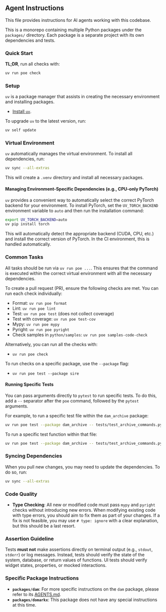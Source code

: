 ## Agent Instructions

This file provides instructions for AI agents working with this codebase.

This is a monorepo containing multiple Python packages under the `packages/` directory. Each package is a separate project with its own dependencies and tests.

### Quick Start

**TL;DR**, run all checks with:

```sh
uv run poe check
```

### Setup

`uv` is a package manager that assists in creating the necessary environment and installing packages.

- [Install `uv`](https://docs.astral.sh/uv/getting-started/installation/).

To upgrade `uv` to the latest version, run:

```sh
uv self update
```

### Virtual Environment

`uv` automatically manages the virtual environment. To install all dependencies, run:

```sh
uv sync --all-extras
```

This will create a `.venv` directory and install all necessary packages.

#### Managing Environment-Specific Dependencies (e.g., CPU-only PyTorch)

`uv` provides a convenient way to automatically select the correct PyTorch backend for your environment. To install PyTorch, set the `UV_TORCH_BACKEND` environment variable to `auto` and then run the installation command:

```bash
export UV_TORCH_BACKEND=auto
uv pip install torch
```

This will automatically detect the appropriate backend (CUDA, CPU, etc.) and install the correct version of PyTorch. In the CI environment, this is handled automatically.

### Common Tasks

All tasks should be run via `uv run poe ...`. This ensures that the command is executed within the correct virtual environment with all the necessary dependencies.

To create a pull request (PR), ensure the following checks are met. You can run each check individually:

- Format: `uv run poe format`
- Lint: `uv run poe lint`
- Test: `uv run poe test` (does not collect coverage)
- Test with coverage: `uv run poe test-cov`
- Mypy: `uv run poe mypy`
- Pyright: `uv run poe pyright`
- Check samples in `python/samples`: `uv run poe samples-code-check`

Alternatively, you can run all the checks with:
- `uv run poe check`

To run checks on a specific package, use the `--package` flag:
- `uv run poe test --package sire`

#### Running Specific Tests

You can pass arguments directly to `pytest` to run specific tests. To do this, add a `--` separator after the `poe` command, followed by the `pytest` arguments.

For example, to run a specific test file within the `dam_archive` package:

```sh
uv run poe test --package dam_archive -- tests/test_archive_commands.py
```

To run a specific test function within that file:

```sh
uv run poe test --package dam_archive -- tests/test_archive_commands.py::test_bind_split_archive_command_workflow
```

### Syncing Dependencies

When you pull new changes, you may need to update the dependencies. To do so, run:

```sh
uv sync --all-extras
```

### Code Quality

-   **Type Checking**: All new or modified code must pass `mypy` and `pyright` checks without introducing new errors. When modifying existing code with type errors, you should aim to fix them as part of your changes. If a fix is not feasible, you may use `# type: ignore` with a clear explanation, but this should be a last resort.

### Assertion Guideline

Tests **must not** make assertions directly on terminal output (e.g., `stdout`, `stderr`) or log messages. Instead, tests should verify the state of the system, database, or return values of functions. UI tests should verify widget states, properties, or mocked interactions.

### Specific Package Instructions

*   **`packages/dam`**: For more specific instructions on the `dam` package, please refer to its [AGENTS.md](packages/dam/AGENTS.md).
*   **`packages/domarkx`**: This package does not have any special instructions at this time.
